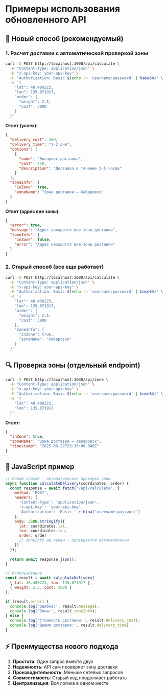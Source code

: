 # Примеры использования обновленного API

## 🚀 Новый способ (рекомендуемый)

### 1. Расчет доставки с автоматической проверкой зоны

```bash
curl -X POST http://localhost:3000/api/calculate \
  -H "Content-Type: application/json" \
  -H "x-api-key: your-api-key" \
  -H "Authorization: Basic $(echo -n 'username:password' | base64)" \
  -d '{
    "lat": 48.480223,
    "lon": 135.071917,
    "order": {
      "weight": 2.5,
      "cost": 3000
    }
  }'
```

**Ответ (успех):**
```json
{
  "delivery_cost": 300,
  "delivery_time": "1-2 дня",
  "options": [
    {
      "name": "Экспресс доставка",
      "cost": 450,
      "description": "Доставка в течение 3-5 часов"
    }
  ],
  "zoneInfo": {
    "inZone": true,
    "zoneName": "Зона доставки — Хабаровск"
  }
}
```

**Ответ (адрес вне зоны):**
```json
{
  "error": true,
  "message": "Адрес находится вне зоны доставки",
  "zoneInfo": {
    "inZone": false,
    "error": "Адрес находится вне зоны доставки"
  }
}
```

### 2. Старый способ (все еще работает)

```bash
curl -X POST http://localhost:3000/api/calculate \
  -H "Content-Type: application/json" \
  -H "x-api-key: your-api-key" \
  -H "Authorization: Basic $(echo -n 'username:password' | base64)" \
  -d '{
    "lat": 48.480223,
    "lon": 135.071917,
    "order": {
      "weight": 2.5,
      "cost": 3000
    },
    "zoneInfo": {
      "inZone": true,
      "zoneName": "Хабаровск"
    }
  }'
```

## 🔍 Проверка зоны (отдельный endpoint)

```bash
curl -X POST http://localhost:3000/api/zone \
  -H "Content-Type: application/json" \
  -H "x-api-key: your-api-key" \
  -H "Authorization: Basic $(echo -n 'username:password' | base64)" \
  -d '{
    "lat": 48.480223,
    "lon": 135.071917
  }'
```

**Ответ:**
```json
{
  "inZone": true,
  "zoneName": "Зона доставки — Хабаровск",
  "timestamp": "2025-09-22T23:30:00.000Z"
}
```

## 📝 JavaScript пример

```javascript
// Новый способ - автоматическая проверка зоны
async function calculateDelivery(coordinates, order) {
  const response = await fetch('/api/calculate', {
    method: 'POST',
    headers: {
      'Content-Type': 'application/json',
      'x-api-key': 'your-api-key',
      'Authorization': 'Basic ' + btoa('username:password')
    },
    body: JSON.stringify({
      lat: coordinates.lat,
      lon: coordinates.lon,
      order: order
      // zoneInfo не нужен - проверяется автоматически
    })
  });
  
  return await response.json();
}

// Использование
const result = await calculateDelivery(
  { lat: 48.480223, lon: 135.071917 },
  { weight: 2.5, cost: 3000 }
);

if (result.error) {
  console.log('Ошибка:', result.message);
  console.log('Зона:', result.zoneInfo);
} else {
  console.log('Стоимость доставки:', result.delivery_cost);
  console.log('Время доставки:', result.delivery_time);
}
```

## ⚡ Преимущества нового подхода

1. **Простота**: Один запрос вместо двух
2. **Надежность**: API сам проверяет зону доставки
3. **Производительность**: Меньше сетевых запросов
4. **Совместимость**: Старый код продолжает работать
5. **Централизация**: Вся логика в одном месте
